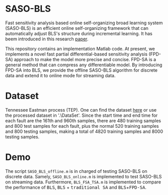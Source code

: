 # SASO-BLS

Fast sensitivity analysis based online self-organizing broad learning system (SASO-BLS) is an efficient online self-organizing framework that can automatically adjust BLS's structure during incremental learning. It has beem introduced in this research [paper](https://www.baidu.com/).

This repository contains an implementation Matlab code. At present, we implements a novel fast partial differential-based sensitivity analysis (FPD-SA) approach to make the model more precise and concise. FPD-SA is a general method that can compress any differentiable model. By introducing FPD-SA into BLS, we provide the offline SASO-BLS algorithm for discrete data and extend it to online mode for streaming data.

# Dataset
Tennessee Eastman process (TEP). One can find the dataset [here](https://github.com/YKatser/CPDE/tree/master/TEP_data) or use the processed dataset in '.\DataSet'. Since the start time and end time  for each fault are the 161th and 960th samples, there are 480  training samples and 800 test samples for each fault, plus the  normal 520 training samples and 800 testing samples, making  a total of 4820 training samples and 8000 testing samples.

# Demo
The script `SASO_BLS_offline.m` is in charged of testing SASO-BLS on discrete data. Samely, `SASO_BLS_online.m` is implemented to test SASO-BLS on streaming data. Furthermore, `BLS_FSA_TSA.m` is implemented to compare the performance of <kbd>BLS</kbd>, <kbd>BLS</kbd> + <kbd>traditional SA</kbd> and <kbd>BLS</kbd>+<kbd>FPD-SA</kbd>.

